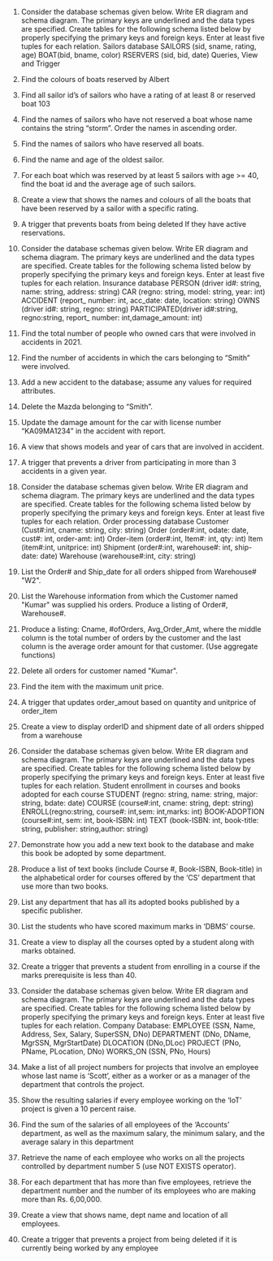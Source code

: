 1. Consider the database schemas given below.
Write ER diagram and schema diagram. The primary keys are underlined and the data types
are specified.
Create tables for the following schema listed below by properly specifying the primary keys
and foreign keys.
Enter at least five tuples for each relation.
Sailors database
SAILORS (sid, sname, rating, age)
BOAT(bid, bname, color)
RSERVERS (sid, bid, date)
Queries, View and Trigger
1. Find the colours of boats reserved by Albert
2. Find all sailor id’s of sailors who have a rating of at least 8 or reserved boat 103
3. Find the names of sailors who have not reserved a boat whose name contains the string
“storm”. Order the names in ascending order.
4. Find the names of sailors who have reserved all boats.
5. Find the name and age of the oldest sailor.
6. For each boat which was reserved by at least 5 sailors with age >= 40, find the boat id and
the average age of such sailors.
7. Create a view that shows the names and colours of all the boats that have been reserved by
a sailor with a specific rating.
8. A trigger that prevents boats from being deleted If they have active reservations.



2. Consider the database schemas given below.
Write ER diagram and schema diagram. The primary keys are underlined and the data types are
specified.
Create tables for the following schema listed below by properly specifying the primary keys and
foreign keys.
Enter at least five tuples for each relation.
Insurance database
PERSON (driver id#: string, name: string, address: string)
CAR (regno: string, model: string, year: int)
ACCIDENT (report_ number: int, acc_date: date, location: string)
OWNS (driver id#: string, regno: string)
PARTICIPATED(driver id#:string, regno:string, report_ number: int,damage_amount: int)
1. Find the total number of people who owned cars that were involved in accidents in 2021.
2. Find the number of accidents in which the cars belonging to “Smith” were involved.
3. Add a new accident to the database; assume any values for required attributes.
4. Delete the Mazda belonging to “Smith”.
5. Update the damage amount for the car with license number “KA09MA1234” in the accident
with report.
6. A view that shows models and year of cars that are involved in accident.
7. A trigger that prevents a driver from participating in more than 3 accidents in a given year.



3. Consider the database schemas given below.
Write ER diagram and schema diagram. The primary keys are underlined and the data types are
specified.
Create tables for the following schema listed below by properly specifying the primary keys and
foreign keys.
Enter at least five tuples for each relation.
Order processing database
Customer (Cust#:int, cname: string, city: string)
Order (order#:int, odate: date, cust#: int, order-amt: int)
Order-item (order#:int, Item#: int, qty: int)
Item (item#:int, unitprice: int)
Shipment (order#:int, warehouse#: int, ship-date: date)
Warehouse (warehouse#:int, city: string)
1. List the Order# and Ship_date for all orders shipped from Warehouse# "W2".
2. List the Warehouse information from which the Customer named "Kumar" was supplied his
orders. Produce a listing of Order#, Warehouse#.
3. Produce a listing: Cname, #ofOrders, Avg_Order_Amt, where the middle column is the total
number of orders by the customer and the last column is the average order amount for that
customer. (Use aggregate functions)
4. Delete all orders for customer named "Kumar".
5. Find the item with the maximum unit price.
6. A trigger that updates order_amout based on quantity and unitprice of order_item
7. Create a view to display orderID and shipment date of all orders shipped from a warehouse


  
4. Consider the database schemas given below.
Write ER diagram and schema diagram. The primary keys are underlined and the data types are
specified.
Create tables for the following schema listed below by properly specifying the primary keys and
foreign keys.
Enter at least five tuples for each relation.
Student enrollment in courses and books adopted for each course
STUDENT (regno: string, name: string, major: string, bdate: date)
COURSE (course#:int, cname: string, dept: string)
ENROLL(regno:string, course#: int,sem: int,marks: int)
BOOK-ADOPTION (course#:int, sem: int, book-ISBN: int)
TEXT (book-ISBN: int, book-title: string, publisher: string,author: string)
1. Demonstrate how you add a new text book to the database and make this book be
adopted by some department.
2. Produce a list of text books (include Course #, Book-ISBN, Book-title) in the alphabetical
order for courses offered by the ‘CS’ department that use more than two books.
3. List any department that has all its adopted books published by a specific publisher.
4. List the students who have scored maximum marks in ‘DBMS’ course.
5. Create a view to display all the courses opted by a student along with marks obtained.
6. Create a trigger that prevents a student from enrolling in a course if the marks
prerequisite is less than 40.



5. Consider the database schemas given below.
Write ER diagram and schema diagram. The primary keys are underlined and the data types are
specified.
Create tables for the following schema listed below by properly specifying the primary keys and
foreign keys.
Enter at least five tuples for each relation.
Company Database:
EMPLOYEE (SSN, Name, Address, Sex, Salary, SuperSSN, DNo)
DEPARTMENT (DNo, DName, MgrSSN, MgrStartDate)
DLOCATION (DNo,DLoc)
PROJECT (PNo, PName, PLocation, DNo)
WORKS_ON (SSN, PNo, Hours)
1. Make a list of all project numbers for projects that involve an employee whose last name
is ‘Scott’, either as a worker or as a manager of the department that controls the project.
2. Show the resulting salaries if every employee working on the ‘IoT’ project is given a 10
percent raise.
3. Find the sum of the salaries of all employees of the ‘Accounts’ department, as well as the
maximum salary, the minimum salary, and the average salary in this department
4. Retrieve the name of each employee who works on all the projects controlled by
department number 5 (use NOT EXISTS operator).
5. For each department that has more than five employees, retrieve the department
number and the number of its employees who are making more than Rs. 6,00,000.
6. Create a view that shows name, dept name and location of all employees.
7. Create a trigger that prevents a project from being deleted if it is currently being worked
by any employee
